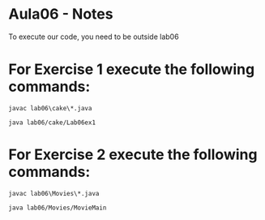 # Aula06 - Notes

To execute our code, you need to be outside lab06

# For Exercise 1 execute the following commands:

    javac lab06\cake\*.java

    java lab06/cake/Lab06ex1

# For Exercise 2 execute the following commands:
    javac lab06\Movies\*.java

    java lab06/Movies/MovieMain